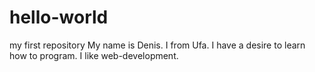 # hello-world
my first repository
My name is Denis. I from Ufa. I have a desire to learn how to program. I like web-development.

